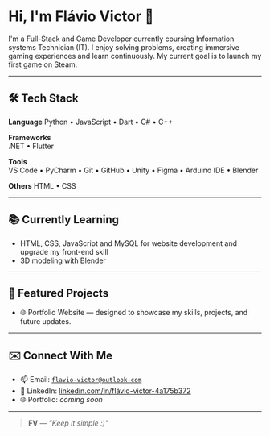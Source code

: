 # Hi, I'm Flávio Victor 👋

I'm a Full-Stack and Game Developer currently coursing Information systems Technician (IT). I enjoy solving problems, creating immersive gaming experiences and learn continuously. My current goal is to launch my first game on Steam.

---

## 🛠 Tech Stack

**Language**
Python • JavaScript • Dart • C# • C++

**Frameworks**  
.NET • Flutter

**Tools**  
VS Code • PyCharm • Git • GitHub • Unity • Figma • Arduino IDE • Blender

**Others**
HTML • CSS

---

## 📚 Currently Learning

- HTML, CSS, JavaScript and MySQL for website development and upgrade my front-end skill
- 3D modeling with Blender

---

## 🚀 Featured Projects

- 🌐 Portfolio Website — designed to showcase my skills, projects, and future updates.

---

## ✉️ Connect With Me

- 📫 Email: [`flavio-victor@outlook.com`](mailto:flavio-victor@outlook.com)  
- 🔗 LinkedIn: [linkedin.com/in/flávio-victor-4a175b372](https://www.linkedin.com/in/fl%C3%A1vio-victor-4a175b372)  
- 🌐 Portfolio: *coming soon*

---

> **FV** — _"Keep it simple :)"_
